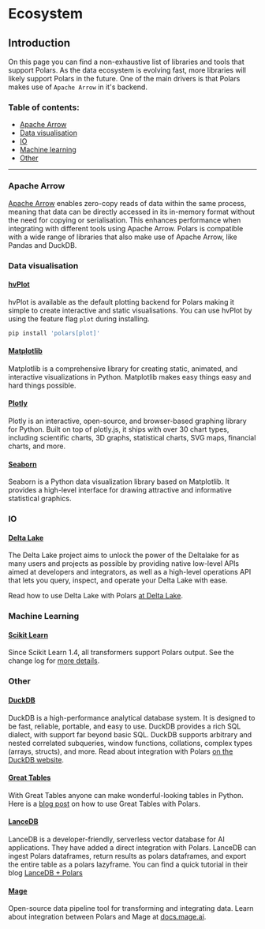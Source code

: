 # Ecosystem

## Introduction

On this page you can find a non-exhaustive list of libraries and tools that support Polars. As the data ecosystem is evolving fast, more libraries will likely support Polars in the future. One of the main drivers is that Polars makes use of `Apache Arrow` in it's backend.

### Table of contents:

- [Apache Arrow](#apache-arrow)
- [Data visualisation](#data-visualisation)
- [IO](#io)
- [Machine learning](#machine-learning)
- [Other](#other)

---

### Apache Arrow

[Apache Arrow](https://arrow.apache.org/) enables zero-copy reads of data within the same process, meaning that data can be directly accessed in its in-memory format without the need for copying or serialisation. This enhances performance when integrating with different tools using Apache Arrow. Polars is compatible with a wide range of libraries that also make use of Apache Arrow, like Pandas and DuckDB.

### Data visualisation

#### [hvPlot](https://hvplot.holoviz.org/)

hvPlot is available as the default plotting backend for Polars making it simple to create interactive and static visualisations. You can use hvPlot by using the feature flag `plot` during installing.

```python
pip install 'polars[plot]'
```

#### [Matplotlib](https://matplotlib.org/)

Matplotlib is a comprehensive library for creating static, animated, and interactive visualizations in Python. Matplotlib makes easy things easy and hard things possible.

#### [Plotly](https://plotly.com/python/)

Plotly is an interactive, open-source, and browser-based graphing library for Python. Built on top of plotly.js, it ships with over 30 chart types, including scientific charts, 3D graphs, statistical charts, SVG maps, financial charts, and more.

#### [Seaborn](https://seaborn.pydata.org/)

Seaborn is a Python data visualization library based on Matplotlib. It provides a high-level interface for drawing attractive and informative statistical graphics.

### IO

#### [Delta Lake](https://github.com/delta-io/delta-rs)

The Delta Lake project aims to unlock the power of the Deltalake for as many users and projects as possible by providing native low-level APIs aimed at developers and integrators, as well as a high-level operations API that lets you query, inspect, and operate your Delta Lake with ease.

Read how to use Delta Lake with Polars [at Delta Lake](https://delta-io.github.io/delta-rs/integrations/delta-lake-polars/#reading-a-delta-lake-table-with-polars).

### Machine Learning

#### [Scikit Learn](https://scikit-learn.org/stable/)

Since Scikit Learn 1.4, all transformers support Polars output. See the change log for [more details](https://scikit-learn.org/dev/whats_new/v1.4.html#changes-impacting-all-modules).

### Other

#### [DuckDB](https://duckdb.org)

DuckDB is a high-performance analytical database system. It is designed to be fast, reliable, portable, and easy to use. DuckDB provides a rich SQL dialect, with support far beyond basic SQL. DuckDB supports arbitrary and nested correlated subqueries, window functions, collations, complex types (arrays, structs), and more. Read about integration with Polars [on the DuckDB website](https://duckdb.org/docs/guides/python/polars).

#### [Great Tables](https://posit-dev.github.io/great-tables/articles/intro.html)

With Great Tables anyone can make wonderful-looking tables in Python. Here is a [blog post](https://posit-dev.github.io/great-tables/blog/polars-styling/) on how to use Great Tables with Polars.

#### [LanceDB](https://lancedb.com/)

LanceDB is a developer-friendly, serverless vector database for AI applications. They have added a direct integration with Polars. LanceDB can ingest Polars dataframes, return results as polars dataframes, and export the entire table as a polars lazyframe. You can find a quick tutorial in their blog [LanceDB + Polars](https://blog.lancedb.com/lancedb-polars-2d5eb32a8aa3)

#### [Mage](https://www.mage.ai)

Open-source data pipeline tool for transforming and integrating data. Learn about integration between Polars and Mage at [docs.mage.ai](https://docs.mage.ai/integrations/polars).

